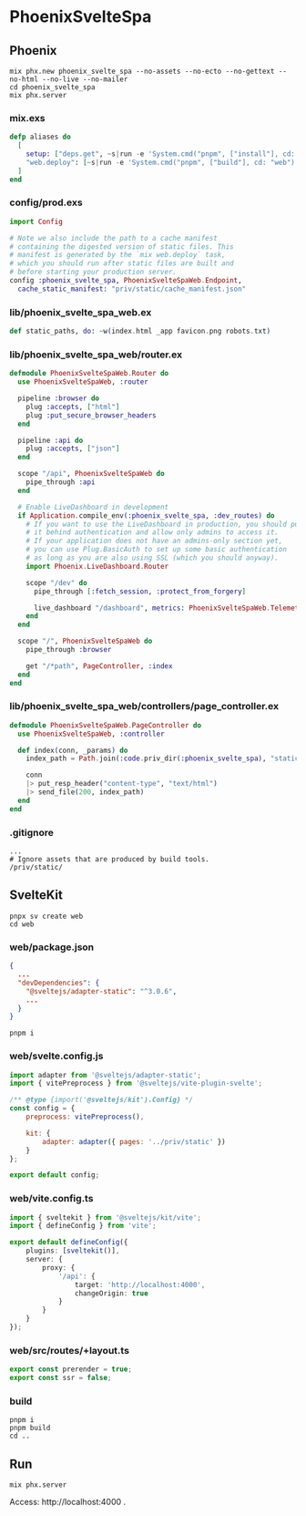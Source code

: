 # PhoenixSvelteSpa

## Phoenix

```shell
mix phx.new phoenix_svelte_spa --no-assets --no-ecto --no-gettext --no-html --no-live --no-mailer
cd phoenix_svelte_spa
mix phx.server
```

### mix.exs

```elixir
defp aliases do
  [
    setup: ["deps.get", ~s|run -e 'System.cmd("pnpm", ["install"], cd: "web")'|],
    "web.deploy": [~s|run -e 'System.cmd("pnpm", ["build"], cd: "web")'|]
  ]
end
```

### config/prod.exs

```elixir
import Config

# Note we also include the path to a cache manifest
# containing the digested version of static files. This
# manifest is generated by the `mix web.deploy` task,
# which you should run after static files are built and
# before starting your production server.
config :phoenix_svelte_spa, PhoenixSvelteSpaWeb.Endpoint,
  cache_static_manifest: "priv/static/cache_manifest.json"
```

### lib/phoenix_svelte_spa_web.ex

```elixir
def static_paths, do: ~w(index.html _app favicon.png robots.txt)
```

### lib/phoenix_svelte_spa_web/router.ex

```elixir
defmodule PhoenixSvelteSpaWeb.Router do
  use PhoenixSvelteSpaWeb, :router

  pipeline :browser do
    plug :accepts, ["html"]
    plug :put_secure_browser_headers
  end

  pipeline :api do
    plug :accepts, ["json"]
  end

  scope "/api", PhoenixSvelteSpaWeb do
    pipe_through :api
  end

  # Enable LiveDashboard in development
  if Application.compile_env(:phoenix_svelte_spa, :dev_routes) do
    # If you want to use the LiveDashboard in production, you should put
    # it behind authentication and allow only admins to access it.
    # If your application does not have an admins-only section yet,
    # you can use Plug.BasicAuth to set up some basic authentication
    # as long as you are also using SSL (which you should anyway).
    import Phoenix.LiveDashboard.Router

    scope "/dev" do
      pipe_through [:fetch_session, :protect_from_forgery]

      live_dashboard "/dashboard", metrics: PhoenixSvelteSpaWeb.Telemetry
    end
  end

  scope "/", PhoenixSvelteSpaWeb do
    pipe_through :browser

    get "/*path", PageController, :index
  end
end
```

### lib/phoenix_svelte_spa_web/controllers/page_controller.ex

```elixir
defmodule PhoenixSvelteSpaWeb.PageController do
  use PhoenixSvelteSpaWeb, :controller

  def index(conn, _params) do
    index_path = Path.join(:code.priv_dir(:phoenix_svelte_spa), "static/index.html")

    conn
    |> put_resp_header("content-type", "text/html")
    |> send_file(200, index_path)
  end
end
```

### .gitignore

```
...
# Ignore assets that are produced by build tools.
/priv/static/
```

## SvelteKit

```shell
pnpx sv create web
cd web
```

### web/package.json

```json
{
  ...
  "devDependencies": {
    "@sveltejs/adapter-static": "^3.0.6",
	...
  }
}
```

```shell
pnpm i
```

### web/svelte.config.js

```javascript
import adapter from '@sveltejs/adapter-static';
import { vitePreprocess } from '@sveltejs/vite-plugin-svelte';

/** @type {import('@sveltejs/kit').Config} */
const config = {
	preprocess: vitePreprocess(),

	kit: {
		adapter: adapter({ pages: '../priv/static' })
	}
};

export default config;
```

### web/vite.config.ts

```typescript
import { sveltekit } from '@sveltejs/kit/vite';
import { defineConfig } from 'vite';

export default defineConfig({
	plugins: [sveltekit()],
	server: {
		proxy: {
			'/api': {
				target: 'http://localhost:4000',
				changeOrigin: true
			}
		}
	}
});
```

### web/src/routes/+layout.ts

```typescript
export const prerender = true;
export const ssr = false;
```

### build

```shell
pnpm i
pnpm build
cd ..
```

## Run

```shell
mix phx.server
```

Access: http://localhost:4000 .

